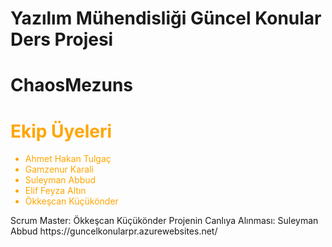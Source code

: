 # Yazılım Mühendisliği Güncel Konular Ders Projesi
# ChaosMezuns

<div style="color:orange;">

  # Ekip Üyeleri #
- Ahmet Hakan Tulgaç
- Gamzenur Karali
- Suleyman Abbud
- Elif Feyza Altın
- Ökkeşcan Küçükönder
  
</div>
Scrum Master: Ökkeşcan Küçükönder
Projenin Canlıya Alınması: Suleyman Abbud
https://guncelkonularpr.azurewebsites.net/
